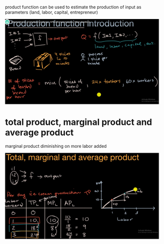 product function can be used to estimate the production of input as parameters (land, labor, capital, entrepreneur)

![](2023-03-20-23-34-37.png)

# total product, marginal product and average product

marginal product diminishing on more labor added

![](2023-03-20-23-36-08.png)